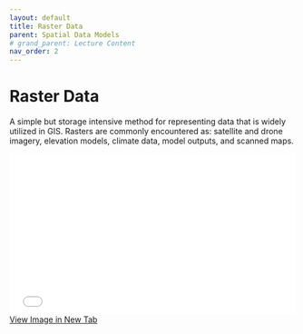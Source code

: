 ```yaml
---
layout: default
title: Raster Data
parent: Spatial Data Models
# grand_parent: Lecture Content
nav_order: 2
---
```

<!-- 
<details open markdown="block">
  <summary>
    Table of contents
  </summary>
  {: .text-delta }
1. TOC
{:toc}
</details>
 -->

# Raster Data

A simple but storage intensive method for representing data that is widely utilized in GIS.  Rasters are commonly encountered as: satellite and drone imagery, elevation models, climate data, model outputs, and scanned maps.   

<div style="overflow: hidden;
  padding-top: 56.25%;
  position: relative">
  <iframe src="content/RasterModel.html" title="Processes" scrolling="no" frameborder="0"
    style="border: 0;
   height: 100%;
   left: 0;
   position: absolute;
   top: 0;
   width: 100%;">
   <p>Your browser does not support iframes.</p>
 </iframe>
</div>
<a href="content/RasterModel.html" target="_blank">View Image in New Tab</a>

